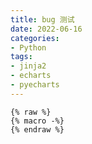 ```yaml
---
title: bug 测试
date: 2022-06-16
categories: 
- Python
tags:
- jinja2
- echarts
- pyecharts
---
```


```
{% raw %}
{% macro -%}
{% endraw %}
```